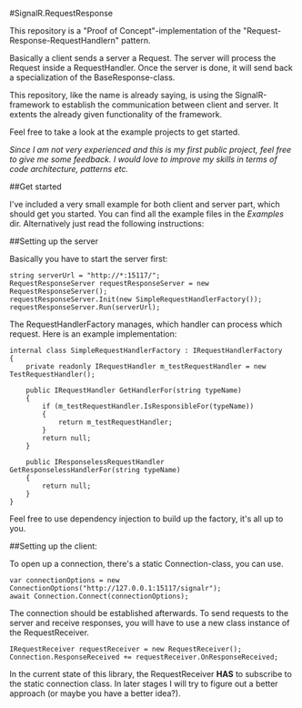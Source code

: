 #SignalR.RequestResponse

This repository is a "Proof of Concept"-implementation of the "Request-Response-RequestHandlern" pattern.

Basically a client sends a server a Request.
The server will process the Request inside a RequestHandler.
Once the server is done, it will send back a specialization of the BaseResponse-class.

This repository, like the name is already saying, is using the SignalR-framework to establish the communication between client and server. It extents the already given functionality of the framework.

Feel free to take a look at the example projects to get started.

*Since I am not very experienced and this is my first public project, feel free to give me some feedback.
I would love to improve my skills in terms of code architecture, patterns etc.*

##Get started

I've included a very small example for both client and server part, which should get you started. You can find all the example files in the *Examples* dir. Alternatively just read the following instructions:

##Setting up the server

Basically you have to start the server first:

```
string serverUrl = "http://*:15117/";
RequestResponseServer requestResponseServer = new RequestResponseServer();
requestResponseServer.Init(new SimpleRequestHandlerFactory());
requestResponseServer.Run(serverUrl);
```

The RequestHandlerFactory manages, which handler can process which request.
Here is an example implementation:

```
internal class SimpleRequestHandlerFactory : IRequestHandlerFactory
{
    private readonly IRequestHandler m_testRequestHandler = new TestRequestHandler();
    
    public IRequestHandler GetHandlerFor(string typeName)
    {
        if (m_testRequestHandler.IsResponsibleFor(typeName))
        {
            return m_testRequestHandler;
        }
        return null;
    }

    public IResponselessRequestHandler GetResponselessHandlerFor(string typeName)
    {
        return null;
    }
}
```

Feel free to use dependency injection to build up the factory, it's all up to you.

##Setting up the client:

To open up a connection, there's a static Connection-class, you can use.

```
var connectionOptions = new ConnectionOptions("http://127.0.0.1:15117/signalr");
await Connection.Connect(connectionOptions);
```

The connection should be established afterwards.
To send requests to the server and receive responses, you will have to use a new class instance of the RequestReceiver.

```
IRequestReceiver requestReceiver = new RequestReceiver();
Connection.ResponseReceived += requestReceiver.OnResponseReceived;
```

In the current state of this library, the RequestReceiver **HAS** to subscribe to the static connection class.
In later stages I will try to figure out a better approach (or maybe you have a better idea?).
